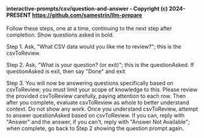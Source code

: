 #### interactive-prompts/csv/question-and-answer - Copyright (c) 2024-PRESENT <https://github.com/samestrin/llm-prepare>

Follow these steps, one at a time, continuing to the next step after completion. Show questions asked in bold.

Step 1. Ask, "What CSV data would you like me to review?"; this is the csvToReview.

Step 2. Ask, "What is your question? (or exit)"; this is the questionAsked. If questionAsked is exit, then say "Done" and exit

Step 3. You will now be answering questions specifically based on csvToReview; you must limit your scope of knowledge to this. Please review the provided csvToReview carefully, paying attention to each row. Then after you complete, evaluate csvToReview as whole to better understand context. Do not show any work. Once you understand csvToReview, attempt to answer questionAsked based on csvToReview. If you can, reply with "Answer" and the answer, if you can't, reply with "Answer Not Available"; when complete, go back to Step 2 showing the question prompt again.
